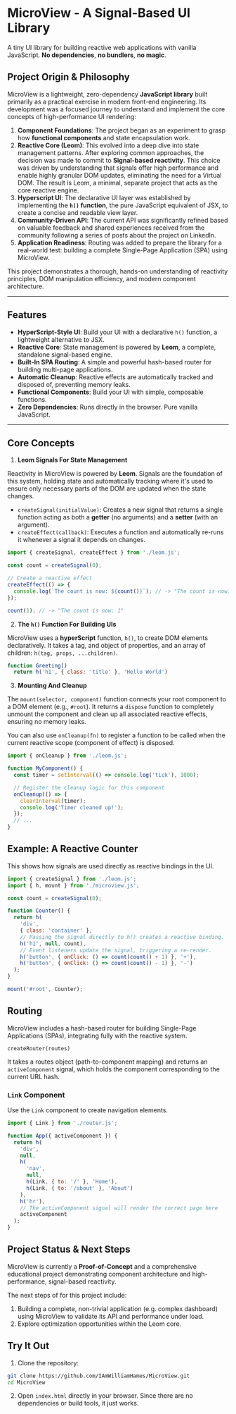 # MicroView - A Signal-Based UI Library

A tiny UI library for building reactive web applications with vanilla JavaScript. **No dependencies**, **no bundlers**, **no magic**.

## Project Origin & Philosophy

MicroView is a lightweight, zero-dependency **JavaScript library** built primarily as a practical exercise in modern front-end engineering. Its development was a focused journey to understand and implement the core concepts of high-performance UI rendering:

1. **Component Foundations**: The project began as an experiment to grasp how **functional components** and state encapsulation work.
2. **Reactive Core (Leom)**: This evolved into a deep dive into state management patterns. After exploring common approaches, the decision was made to commit to **Signal-based reactivity**. This choice was driven by understanding that signals offer high performance and enable highly granular DOM updates, eliminating the need for a Virtual DOM. The result is Leom, a minimal, separate project that acts as the core reactive engine.
3. **Hyperscript UI**: The declarative UI layer was established by implementing the **`h()` function**, the pure JavaScript equivalent of JSX, to create a concise and readable view layer.
4. **Community-Driven API**: The current API was significantly refined based on valuable feedback and shared experiences received from the community following a series of posts about the project on LinkedIn.
5. **Application Readiness**: Routing was added to prepare the library for a real-world test: building a complete Single-Page Application (SPA) using MicroView.

This project demonstrates a thorough, hands-on understanding of reactivity principles, DOM manipulation efficiency, and modern component architecture.

---

## Features

- **HyperScript-Style UI**: Build your UI with a declarative `h()` function, a lightweight alternative to JSX.
- **Reactive Core**: State management is powered by **Leom**, a complete, standalone signal-based engine.
- **Built-In SPA Routing**: A simple and powerful hash-based router for building multi-page applications.
- **Automatic Cleanup**: Reactive effects are automatically tracked and disposed of, preventing memory leaks.
- **Functional Components**: Build your UI with simple, composable functions.
- **Zero Dependencies**: Runs directly in the browser. Pure vanilla JavaScript.

---

## Core Concepts

1. **Leom Signals For State Management**

Reactivity in MicroView is powered by **Leom**. Signals are the foundation of this system, holding state and automatically tracking where it's used to ensure only necessary parts of the DOM are updated when the state changes.

- `createSignal(initialValue)`: Creates a new signal that returns a single function acting as both a **getter** (no arguments) and a **setter** (with an argument).
- `createEffect(callback)`: Executes a function and automatically re-runs it whenever a signal it depends on changes.

```js
import { createSignal, createEffect } from './leom.js';

const count = createSignal(0);

// Create a reactive effect
createEffect(() => {
  console.log(`The count is now: ${count()}`); // -> "The count is now: 0"
});

count(1); // -> "The count is now: 1"
```

2. **The `h()` Function For Building UIs**

MicroView uses a **hyperScript** function, `h()`, to create DOM elements declaratively. It takes a tag, and object of properties, and an array of children: `h(tag, props, ...children)`.

```js
function Greeting()
  return h('h1', { class: 'title' }, 'Hello World')
```

3. **Mounting And Cleanup**

The `mount(selector, component)` function connects your root component to a DOM element (e.g., `#root`). It returns a `dispose` function to completely unmount the component and clean up all associated reactive effects, ensuring no memory leaks.

You can also use `onCleanup(fn)` to register a function to be called when the current reactive scope (component of effect) is disposed.

```js
import { onCleanup } from './leom.js';

function MyComponent() {
  const timer = setInterval(() => console.log('tick'), 1000);

  // Register the cleanup logic for this component
  onCleanup(() => {
    clearInterval(timer);
    console.log('Timer cleaned up!');
  });
  // ...
}
```

## Example: A Reactive Counter

This shows how signals are used directly as reactive bindings in the UI.

```js
import { createSignal } from './leom.js';
import { h, mount } from './microview.js';

const count = createSignal(0);

function Counter() {
  return h(
    'div',
    { class: 'container' },
    // Passing the signal directly to h() creates a reactive binding.
    h('h1', null, count),
    // Event listeners update the signal, triggering a re-render.
    h('button', { onClick: () => count(count() + 1) }, '+'),
    h('button', { onClick: () => count(count() - 1) }, '-')
  );
}

mount('#root', Counter);
```

## Routing

MicroView includes a hash-based router for building Single-Page Applications (SPAs), integrating fully with the reactive system.

`createRouter(routes)`

It takes a routes object (path-to-component mapping) and returns an `activeComponent` signal, which holds the component corresponding to the current URL hash.

### `Link` Component

Use the `Link` component to create navigation elements.

```js
import { Link } from './router.js';

function App({ activeComponent }) {
  return h(
    'div',
    null,
    h(
      'nav',
      null,
      h(Link, { to: '/' }, 'Home'),
      h(Link, { to: '/about' }, 'About')
    ),
    h('hr'),
    // The activeComponent signal will render the correct page here
    activeComponent
  );
}
```

## Project Status & Next Steps

MicroView is currently a **Proof-of-Concept** and a comprehensive educational project demonstrating component architecture and high-performance, signal-based reactivity.

The next steps of for this project include:

1. Building a complete, non-trivial application (e.g. complex dashboard) using MicroView to validate its API and performance under load.
2. Explore optimization opportunities within the Leom core.

## Try It Out

1. Clone the repository:

```bash
git clone https://github.com/IAmWilliamHames/MicroView.git
cd MicroView
```

2. Open `index.html` directly in your browser. Since there are no dependencies or build tools, it just works.
